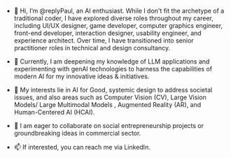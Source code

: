 - 👋 Hi, I’m @replyPaul, an AI enthusiast. While I don't fit the archetype of a traditional coder, I have explored diverse roles throughout my career, including UI/UX designer, game developer, computer graphics engineer, front-end developer, interaction designer, usability engineer, and experience architect. Over time, I have transitioned into senior practitioner roles in technical and design consultancy.

- 🌱 Currently, I am deepening my knowledge of LLM applications and experimenting with genAI technologies to harness the capabilities of modern AI for my innovative ideas & initiatives.

- 👀 My interests lie in AI for Good, systemic design to address societal issues, and also areas such as Computer Vision (CV), Large Vision Models/ Large Multimodal Models , Augmented Reality (AR), and Human-Centered AI (HCAI).

- 💞️ I am eager to collaborate on social entrepreneurship projects or groundbreaking ideas in commercial sector.

- 📫 If interested, you can reach me via LinkedIn.

<!---
replyPaul/replyPaul is a ✨ special ✨ repository because its `README.md` (this file) appears on your GitHub profile.
You can click the Preview link to take a look at your changes.
--->
